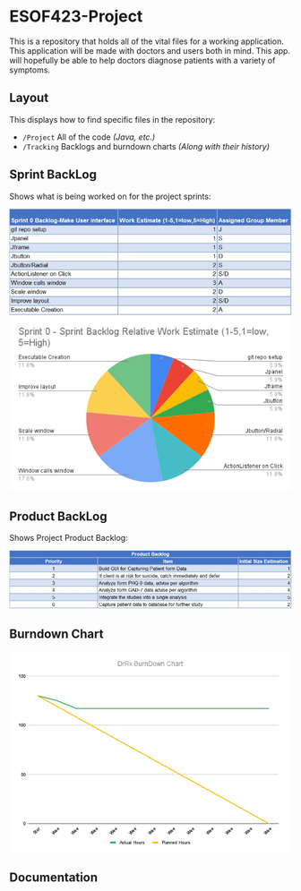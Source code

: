 # ESOF423-Project

This is a repository that holds all of the vital files for a working application. This application will be made with doctors and users both in mind. This app. will hopefully be able to help doctors diagnose patients with a variety of symptoms.

## Layout

This displays how to find specific files in the repository:

  * `/Project` All of the code *(Java, etc.)*
  * `/Tracking` Backlogs and burndown charts *(Along with their history)*
  
## Sprint BackLog

Shows what is being worked on for the project sprints:

 ![Chart that shows Sprint 0 Sprint Backlog](/Tracking/sp0.jpg?raw=true "Sprint 0 - Sprint Backlog")
 ![Sprint 0 Sprint Backlog](/Tracking/Sprint0_SprintBackLog.png?raw=true "Sprint 0 - Sprint Backlog Chart")

## Product BackLog

Shows Project Product Backlog:

 ![Product Backlog](/Tracking/pback0.jpg?raw=true "Product Backlog")
 
## Burndown Chart

![Chart that shows hours completed vs projected hours](/Tracking/BurnDownChart2.png?raw=true "Burndown chart")

## Documentation
 
 
